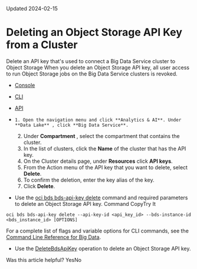 Updated 2024-02-15
# Deleting an Object Storage API Key from a Cluster
Delete an API key that's used to connect a Big Data Service cluster to Object Storage
When you delete an Object Storage API key, all user access to run Object Storage jobs on the Big Data Service clusters is revoked.
  * [Console](https://docs.oracle.com/en-us/iaas/Content/bigdata/integrated-services-os-delete.htm)
  * [CLI](https://docs.oracle.com/en-us/iaas/Content/bigdata/integrated-services-os-delete.htm)
  * [API](https://docs.oracle.com/en-us/iaas/Content/bigdata/integrated-services-os-delete.htm)


  *     1. Open the navigation menu and click **Analytics & AI**. Under **Data Lake** , click **Big Data Service**.
    2. Under **Compartment** , select the compartment that contains the cluster.
    3. In the list of clusters, click the **Name** of the cluster that has the API key.
    4. On the Cluster details page, under **Resources** click **API keys**.
    5. From the Action menu of the API key that you want to delete, select **Delete**.
    6. To confirm the deletion, enter the key alias of the key.
    7. Click **Delete**.
  * Use the [oci bds bds-api-key delete](https://docs.oracle.com/iaas/tools/oci-cli/3.36.0/oci_cli_docs/cmdref/bds/bds-api-key/delete.html) command and required parameters to delete an Object Storage API key.
Command
CopyTry It
```
oci bds bds-api-key delete --api-key-id <api_key_id> --bds-instance-id <bds_instance_id> [OPTIONS]
```

For a complete list of flags and variable options for CLI commands, see the [Command Line Reference for Big Data](https://docs.oracle.com/iaas/tools/oci-cli/latest/oci_cli_docs/cmdref/bds.html).
  * Use the [DeleteBdsApiKey](https://docs.oracle.com/iaas/api/#/en/bigdata/20190531/BdsMetastoreConfiguration/DeleteBdsApiKey) operation to delete an Object Storage API key.


Was this article helpful?
YesNo

